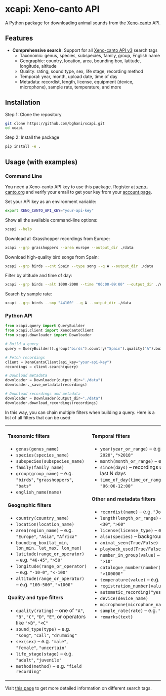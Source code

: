 # xcapi: Xeno-canto API 

A Python package for downloading animal sounds from the [Xeno-canto](https://xeno-canto.org) API.

## Features

- **Comprehensive search**: Support for all [Xeno-canto API v3](https://xeno-canto.org/explore/api) search tags
  - Taxonomic: genus, species, subspecies, family, group, English name
  - Geographic: country, location, area, bounding box, latitude, longitude, altitude
  - Quality: rating, sound type, sex, life stage, recording method
  - Temporal: year, month, upload date, time of day
  - Metadata: recordist, length, license, equipment (device, microphone), sample rate, temperature, and more

## Installation

Step 1: Clone the repository

```bash
git clone https://github.com/bghani/xcapi.git
cd xcapi
```

Step 2: Install the package

```bash
pip install -e .
```

## Usage (with examples)


### Command Line


You need a Xeno-canto API key to use this package. Register at [xeno-canto.org](https://xeno-canto.org) and verify your email to get your key from your [account page](https://xeno-canto.org/account).

Set your API key as an environment variable:

```bash
export XENO_CANTO_API_KEY="your-api-key"
```

Show all the available command-line options:

```bash
xcapi --help
```

Download all Grasshopper recordings from Europe:

```bash
xcapi --grp grasshoppers --area europe --output_dir ./data
```

Download high-quality bird songs from Spain:

```bash
xcapi --grp birds --cnt Spain --type song --q A --output_dir ./data
```

Filter by altitude and time of day:

```bash
xcapi --grp birds --alt 1000-2000 --time "06:00-09:00" --output_dir ./data
```

Search by sample rate:

```bash
xcapi --grp birds --smp "44100" --q A --output_dir ./data
```


### Python API

```python
from xcapi.query import QueryBuilder
from xcapi.client import XenoCantoClient
from xcapi.downloader import Downloader

# Build a query
query = QueryBuilder().group("birds").country("Spain").quality("A").build()

# Fetch recordings
client = XenoCantoClient(api_key="your-api-key")
recordings = client.search(query)

# Download metadata
downloader = Downloader(output_dir="./data")
downloader._save_metadata(recordings)

# Download recordings and metadata
downloader = Downloader(output_dir="./data")
downloader.download_recordings(recordings)
```

In this way, you can chain multiple filters when building a query. Here is a list of all filters that can be used:

 <table>
<tr>
<td width="50%" valign="top">

#### **Taxonomic filters**
- `genus(genus_name)`
- `species(species_name)`
- `subspecies(subspecies_name)`
- `family(family_name)`
- `group(group_name)` – e.g. `"birds"`, `"grasshoppers"`, `"bats"`
- `english_name(name)`

#### **Geographic filters**
- `country(country_name)`
- `location(location_name)`
- `area(region_name)` – e.g. `"Europe"`, `"Asia"`, `"Africa"`
- `bounding_box(lat_min, lon_min, lat_max, lon_max)`
- `latitude(range_or_operator)` – e.g. `"40-45"`, `">50"`
- `longitude(range_or_operator)` – e.g. `"-10-0"`, `"<-100"`
- `altitude(range_or_operator)` – e.g. `"100-500"`, `"<1000"`

#### **Quality and type filters**
- `quality(rating)` – one of `"A"`, `"B"`, `"C"`, `"D"`, `"E"`, or operators like `">B"`, `"<C"`
- `sound_type(type)` – e.g. `"song"`, `"call"`, `"drumming"`
- `sex(sex)` – e.g. `"male"`, `"female"`, `"uncertain"`
- `life_stage(stage)` – e.g. `"adult"`, `"juvenile"`
- `method(method)` – e.g. `"field recording"`

</td>
<td width="50%" valign="top">

#### **Temporal filters**
- `year(year_or_range)` – e.g. `"2020"`, `"2015-2020"`, `">2018"`
- `month(month_or_range)` – e.g. `"6"`, `"1-3"`
- `since(days)` – recordings uploaded in the last N days
- `time_of_day(time_or_range)` – e.g. `"06:00"`, `"06:00-12:00"`

#### **Other and metadata filters**
- `recordist(name)` – e.g. `"John Doe"`
- `length(length_or_range)` – e.g. `"10-20"`, `"<30"`, `">60"`
- `license(license_type)` – e.g. `"cc-by"`, `"cc0"`
- `also(species)` – background species
- `animal_seen(True/False)`
- `playback_used(True/False)`
- `number_in_group(value)` – e.g. `"1"`, `"2-5"`, `">10"`
- `catalogue_number(number)` – e.g. `"12345"`, `">100000"`
- `temperature(value)` – e.g. `"20-30"`, `"<10"`
- `registration_number(value)`
- `automatic_recording("yes"|"no"|"unknown")`
- `device(device_name)`
- `microphone(microphone_name)`
- `sample_rate(rate)` – e.g. `"44100"`, `">48000"`
- `remarks(text)`

</td>
</tr>
</table>
 


Visit [this page](https://xeno-canto.org/help/search#advanced) to get more detailed information on different search tags.







